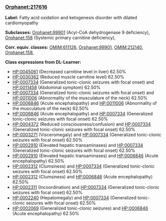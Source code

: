 
### [Orphanet:217616](http://www.orpha.net/ORDO/Orphanet_217616)
**Label:** Fatty acid oxidation and ketogenesis disorder with dilated cardiomyopathy

**Subclasses:** [Orphanet:99901](http://www.orpha.net/ORDO/Orphanet_99901) (Acyl-CoA dehydrogenase 9 deficiency), [Orphanet:158](http://www.orpha.net/ORDO/Orphanet_158) (Systemic primary carnitine deficiency), 

**Corr. equiv. classes:** [OMIM:611126](http://purl.obolibrary.org/obo/OMIM_611126), [Orphanet:99901](http://www.orpha.net/ORDO/Orphanet_99901), [OMIM:212140](http://purl.obolibrary.org/obo/OMIM_212140), [Orphanet:158](http://www.orpha.net/ORDO/Orphanet_158), 

**Class expressions from DL-Learner:**

- [HP:0045061](http://purl.obolibrary.org/obo/HP_0045061) (Decreased carnitine level in liver) 62.50%
- [HP:0030362](http://purl.obolibrary.org/obo/HP_0030362) (Reduced muscle carnitine level) 62.50%
- [HP:0007334](http://purl.obolibrary.org/obo/HP_0007334) (Generalized tonic-clonic seizures with focal onset) and [HP:0011458](http://purl.obolibrary.org/obo/HP_0011458) (Abdominal symptom) 62.50%
- [HP:0007334](http://purl.obolibrary.org/obo/HP_0007334) (Generalized tonic-clonic seizures with focal onset) and [HP:0011006](http://purl.obolibrary.org/obo/HP_0011006) (Abnormality of the musculature of the neck) 62.50%
- [HP:0006846](http://purl.obolibrary.org/obo/HP_0006846) (Acute encephalopathy) and [HP:0011006](http://purl.obolibrary.org/obo/HP_0011006) (Abnormality of the musculature of the neck) 62.50%
- [HP:0006846](http://purl.obolibrary.org/obo/HP_0006846) (Acute encephalopathy) and [HP:0007334](http://purl.obolibrary.org/obo/HP_0007334) (Generalized tonic-clonic seizures with focal onset) 62.50%
- [HP:0004372](http://purl.obolibrary.org/obo/HP_0004372) (Reduced consciousness/confusion) and [HP:0007334](http://purl.obolibrary.org/obo/HP_0007334) (Generalized tonic-clonic seizures with focal onset) 62.50%
- [HP:0003271](http://purl.obolibrary.org/obo/HP_0003271) (Visceromegaly) and [HP:0007334](http://purl.obolibrary.org/obo/HP_0007334) (Generalized tonic-clonic seizures with focal onset) 62.50%
- [HP:0002910](http://purl.obolibrary.org/obo/HP_0002910) (Elevated hepatic transaminases) and [HP:0007334](http://purl.obolibrary.org/obo/HP_0007334) (Generalized tonic-clonic seizures with focal onset) 62.50%
- [HP:0002910](http://purl.obolibrary.org/obo/HP_0002910) (Elevated hepatic transaminases) and [HP:0006846](http://purl.obolibrary.org/obo/HP_0006846) (Acute encephalopathy) 62.50%
- [HP:0002312](http://purl.obolibrary.org/obo/HP_0002312) (Clumsiness) and [HP:0007334](http://purl.obolibrary.org/obo/HP_0007334) (Generalized tonic-clonic seizures with focal onset) 62.50%
- [HP:0002312](http://purl.obolibrary.org/obo/HP_0002312) (Clumsiness) and [HP:0006846](http://purl.obolibrary.org/obo/HP_0006846) (Acute encephalopathy) 62.50%
- [HP:0002311](http://purl.obolibrary.org/obo/HP_0002311) (Incoordination) and [HP:0007334](http://purl.obolibrary.org/obo/HP_0007334) (Generalized tonic-clonic seizures with focal onset) 62.50%
- [HP:0002240](http://purl.obolibrary.org/obo/HP_0002240) (Hepatomegaly) and [HP:0007334](http://purl.obolibrary.org/obo/HP_0007334) (Generalized tonic-clonic seizures with focal onset) 62.50%
- [HP:0002069](http://purl.obolibrary.org/obo/HP_0002069) (Generalized tonic-clonic seizures) and [HP:0006846](http://purl.obolibrary.org/obo/HP_0006846) (Acute encephalopathy) 62.50%


